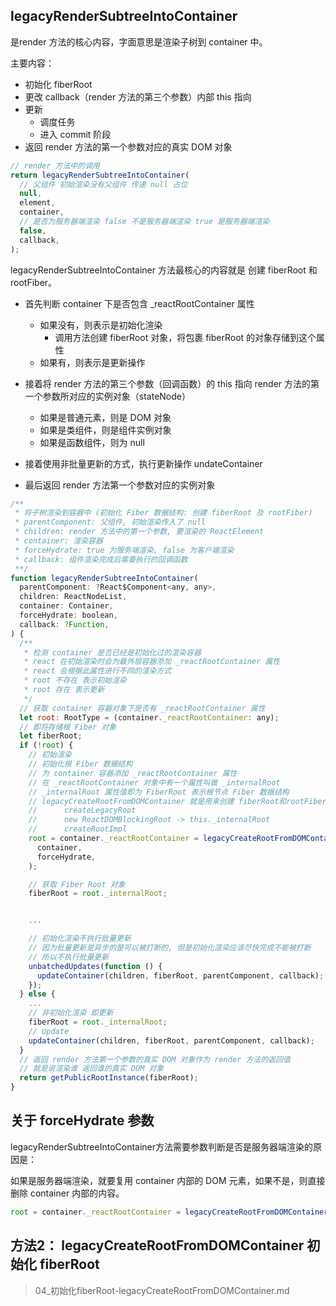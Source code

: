 ## legacyRenderSubtreeIntoContainer
是render 方法的核心内容，字面意思是渲染子树到 container 中。

主要内容：

- 初始化 fiberRoot
- 更改 callback（render 方法的第三个参数）内部 this 指向
- 更新
  - 调度任务
  - 进入 commit 阶段
- 返回 render 方法的第一个参数对应的真实 DOM 对象

```javaScript
// render 方法中的调用
return legacyRenderSubtreeIntoContainer(
  // 父组件 初始渲染没有父组件 传递 null 占位
  null,
  element,
  container,
  // 是否为服务器端渲染 false 不是服务器端渲染 true 是服务器端渲染
  false,
  callback,
);
```

legacyRenderSubtreeIntoContainer 方法最核心的内容就是 创建 fiberRoot 和 rootFiber。

- 首先判断 container 下是否包含 _reactRootContainer 属性
  - 如果没有，则表示是初始化渲染
    - 调用方法创建 fiberRoot 对象，将包裹 fiberRoot 的对象存储到这个属性
  - 如果有，则表示是更新操作

- 接着将 render 方法的第三个参数（回调函数）的 this 指向 render 方法的第一个参数所对应的实例对象（stateNode）
  - 如果是普通元素，则是 DOM 对象
  - 如果是类组件，则是组件实例对象
  - 如果是函数组件，则为 null

- 接着使用非批量更新的方式，执行更新操作 undateContainer

- 最后返回 render 方法第一个参数对应的实例对象

```javaScript
/**
 * 将子树渲染到容器中 (初始化 Fiber 数据结构: 创建 fiberRoot 及 rootFiber)
 * parentComponent: 父组件, 初始渲染传入了 null
 * children: render 方法中的第一个参数, 要渲染的 ReactElement
 * container: 渲染容器
 * forceHydrate: true 为服务端渲染, false 为客户端渲染
 * callback: 组件渲染完成后需要执行的回调函数
 **/
function legacyRenderSubtreeIntoContainer(
  parentComponent: ?React$Component<any, any>,
  children: ReactNodeList,
  container: Container,
  forceHydrate: boolean,
  callback: ?Function,
) {
  /**
   * 检测 container 是否已经是初始化过的渲染容器
   * react 在初始渲染时会为最外层容器添加 _reactRootContainer 属性
   * react 会根据此属性进行不同的渲染方式
   * root 不存在 表示初始渲染
   * root 存在 表示更新
   */
  // 获取 container 容器对象下是否有 _reactRootContainer 属性
  let root: RootType = (container._reactRootContainer: any);
  // 即将存储根 Fiber 对象
  let fiberRoot;
  if (!root) {
    // 初始渲染
    // 初始化根 Fiber 数据结构
    // 为 container 容器添加 _reactRootContainer 属性
    // 在 _reactRootContainer 对象中有一个属性叫做 _internalRoot
    // _internalRoot 属性值即为 FiberRoot 表示根节点 Fiber 数据结构
    // legacyCreateRootFromDOMContainer 就是用来创建 fiberRoot和rootFiber,内部依次调用了其它方法：
    // 		createLegacyRoot
    // 		new ReactDOMBlockingRoot -> this._internalRoot
    // 		createRootImpl
    root = container._reactRootContainer = legacyCreateRootFromDOMContainer(
      container,
      forceHydrate,
    );

    // 获取 Fiber Root 对象
    fiberRoot = root._internalRoot;


    ...

    // 初始化渲染不执行批量更新
    // 因为批量更新是异步的是可以被打断的, 但是初始化渲染应该尽快完成不能被打断
    // 所以不执行批量更新
    unbatchedUpdates(function () {
      updateContainer(children, fiberRoot, parentComponent, callback);
    });
  } else {
    ...
    // 非初始化渲染 即更新
    fiberRoot = root._internalRoot;
    // Update
    updateContainer(children, fiberRoot, parentComponent, callback);
  }
  // 返回 render 方法第一个参数的真实 DOM 对象作为 render 方法的返回值
  // 就是说渲染谁 返回谁的真实 DOM 对象
  return getPublicRootInstance(fiberRoot);
}
```

## 关于 forceHydrate 参数
legacyRenderSubtreeIntoContainer方法需要参数判断是否是服务器端渲染的原因是：

如果是服务器端渲染，就要复用 container 内部的 DOM 元素，如果不是，则直接删除 container 内部的内容。
```javaScript
root = container._reactRootContainer = legacyCreateRootFromDOMContainer(container, forceHydrate);
```

## 方法2： legacyCreateRootFromDOMContainer 初始化 fiberRoot
> 04_初始化fiberRoot-legacyCreateRootFromDOMContainer.md